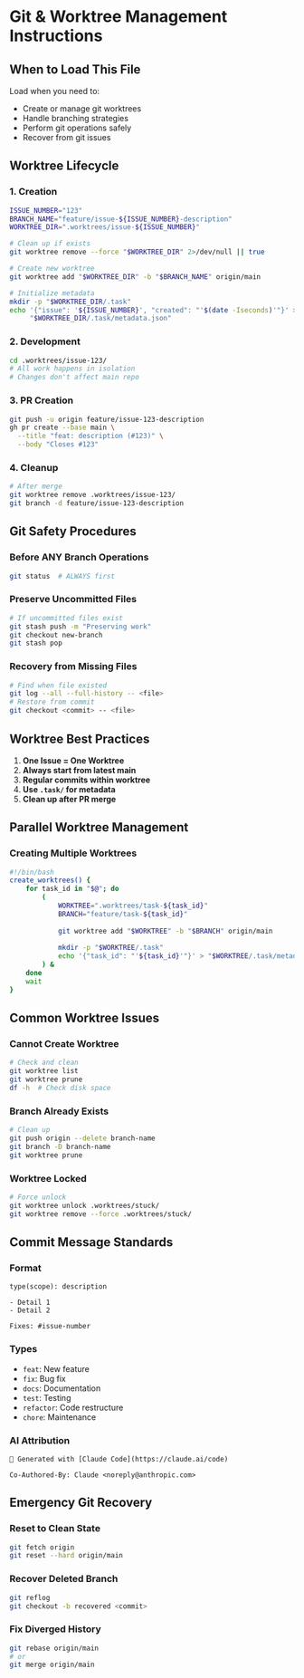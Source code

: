 # Git & Worktree Management Instructions

## When to Load This File
Load when you need to:
- Create or manage git worktrees
- Handle branching strategies
- Perform git operations safely
- Recover from git issues

## Worktree Lifecycle

### 1. Creation
```bash
ISSUE_NUMBER="123"
BRANCH_NAME="feature/issue-${ISSUE_NUMBER}-description"
WORKTREE_DIR=".worktrees/issue-${ISSUE_NUMBER}"

# Clean up if exists
git worktree remove --force "$WORKTREE_DIR" 2>/dev/null || true

# Create new worktree
git worktree add "$WORKTREE_DIR" -b "$BRANCH_NAME" origin/main

# Initialize metadata
mkdir -p "$WORKTREE_DIR/.task"
echo '{"issue": '${ISSUE_NUMBER}', "created": "'$(date -Iseconds)'"}' > \
     "$WORKTREE_DIR/.task/metadata.json"
```

### 2. Development
```bash
cd .worktrees/issue-123/
# All work happens in isolation
# Changes don't affect main repo
```

### 3. PR Creation
```bash
git push -u origin feature/issue-123-description
gh pr create --base main \
  --title "feat: description (#123)" \
  --body "Closes #123"
```

### 4. Cleanup
```bash
# After merge
git worktree remove .worktrees/issue-123/
git branch -d feature/issue-123-description
```

## Git Safety Procedures

### Before ANY Branch Operations
```bash
git status  # ALWAYS first
```

### Preserve Uncommitted Files
```bash
# If uncommitted files exist
git stash push -m "Preserving work"
git checkout new-branch
git stash pop
```

### Recovery from Missing Files
```bash
# Find when file existed
git log --all --full-history -- <file>
# Restore from commit
git checkout <commit> -- <file>
```

## Worktree Best Practices

1. **One Issue = One Worktree**
2. **Always start from latest main**
3. **Regular commits within worktree**
4. **Use `.task/` for metadata**
5. **Clean up after PR merge**

## Parallel Worktree Management

### Creating Multiple Worktrees
```bash
#!/bin/bash
create_worktrees() {
    for task_id in "$@"; do
        (
            WORKTREE=".worktrees/task-${task_id}"
            BRANCH="feature/task-${task_id}"
            
            git worktree add "$WORKTREE" -b "$BRANCH" origin/main
            
            mkdir -p "$WORKTREE/.task"
            echo '{"task_id": "'${task_id}'"}' > "$WORKTREE/.task/metadata.json"
        ) &
    done
    wait
}
```

## Common Worktree Issues

### Cannot Create Worktree
```bash
# Check and clean
git worktree list
git worktree prune
df -h  # Check disk space
```

### Branch Already Exists
```bash
# Clean up
git push origin --delete branch-name
git branch -D branch-name
git worktree prune
```

### Worktree Locked
```bash
# Force unlock
git worktree unlock .worktrees/stuck/
git worktree remove --force .worktrees/stuck/
```

## Commit Message Standards

### Format
```
type(scope): description

- Detail 1
- Detail 2

Fixes: #issue-number
```

### Types
- `feat`: New feature
- `fix`: Bug fix
- `docs`: Documentation
- `test`: Testing
- `refactor`: Code restructure
- `chore`: Maintenance

### AI Attribution
```
🤖 Generated with [Claude Code](https://claude.ai/code)

Co-Authored-By: Claude <noreply@anthropic.com>
```

## Emergency Git Recovery

### Reset to Clean State
```bash
git fetch origin
git reset --hard origin/main
```

### Recover Deleted Branch
```bash
git reflog
git checkout -b recovered <commit>
```

### Fix Diverged History
```bash
git rebase origin/main
# or
git merge origin/main
```